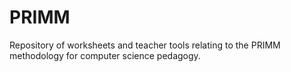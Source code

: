 # PRIMM
Repository of worksheets and teacher tools relating to the PRIMM methodology for computer science pedagogy.
